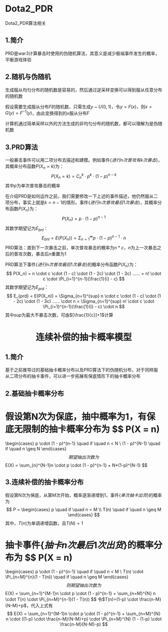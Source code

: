 # Dota2_PDR
Dota2_PDR算法相关
## 1.简介

PRD是war3计算暴击时使用的伪随机算法，其意义是减少极端事件发生的概率，平衡游戏体验

## 2.随机与伪随机

生成服从均匀分布的随机数是容易的，然后通过逆采样变换可以得到服从任意分布的随机数

假设需要生成服从分布$F$的随机数，只需生成$y$ ~ $U(0,1)$，令$y = F(x)$，则$x = G(y) = F^{-1}(y)$，由此变换得到的$x$服从分布F

计算机通过简单采样以外的方法生成的非均匀分布的随机数，都可以理解为是伪随机数

## 3.PRD算法

一般暴击事件可以用二项分布去描述和建模。例如事件$\{进行n次普攻有k次暴击\}$，其概率分布函数$P(X_n=k)$为：
$$
P(X_n=k) = C_n^k \cdot p^k \cdot (1-p)^{n-k}
$$
其中$p$为单次普攻暴击的概率

在介绍PRD是如何运作之前，我们需要修改一下上述的事件描述，他仍然服从二项分布，事实上就是$k=n-1$的情形。事件$\{进行n次普攻最后1次暴击\}$，其概率分布函数$P(X_n)$为：
$$
P(X_n) = p \cdot (1-p)^{n-1}
$$
其数学期望记为$E_{bnl}$：
$$
E_{bnl} = E(P(X_n)) = \Sigma_{n=1}^{\infty} p \cdot (1-p)^{n-1} \cdot n
$$
PRD算法：直到下一次暴击之前，单次普攻暴击的概率为$n*c$，$n$为上一次暴击之后的普攻次数，暴击后$n$重置为1

PRD算法下事件$\{进行n次普攻最后1次暴击\}$的概率分布函数$P(X_n)$为：
$$
P(X_n) = n \cdot c \cdot (1 - c) \cdot (1 - 2c) \cdot (1 - 3c) ......
= n! \cdot c \cdot \Pi_{i=1}^{n-1}(\frac{1}{i} - c)
$$
其数学期望记为$E_{prd}$：
$$
E_{prd} = E(P(X_n)) = \Sigma_{n=1}^{sup} n \cdot c \cdot (1 - c) \cdot (1 - 2c) \cdot (1 - 3c) ...... \cdot n
= \Sigma_{n=1}^{sup} n! \cdot c \cdot \Pi_{i=1}^{n-1}(\frac{1}{i} - c) \cdot n
$$
其中$sup$为最大不暴击次数，可由$[\frac{1}{c}]+1$计算


<h1 align=center> 连续补偿的抽卡概率模型

## 1.简介

基于之前推导过的基础抽卡概率分布以及PRD算法下的伪随机分布，对于同样服从二项分布的抽卡事件，可以进一步拓展有保底情形下的抽卡概率分布

## 2.基础抽卡概率分布

假设第N次为保底，抽中概率为1，有保底无限制的抽卡概率分布为
$$
P(X = n) 
= 
\begin{cases}
p \cdot (1 - p)^{n-1} \quad if \quad n < N
\\
(1 - p)^{N-1} \quad if \quad n \geq N
\end{cases}
$$
期望抽出次数为
$$
E(X) = \sum_{n}^{N-1}n \cdot p \cdot (1 - p)^{n-1} + N*(1-p)^{N-1}
$$

## 3.连续补偿的抽卡概率分布

假设第N次为保底，从第M次开始，概率逐渐递增到1，事件$\{单次抽卡出货\}$的概率为
$$
P =
\begin{cases}
p \quad if \quad n < M
\\
T(n) \quad if \quad n \geq M
\end{cases}
$$
其中，$T(n)$为单调递增函数，且$T(N)=1$

抽卡事件${}$$\{抽卡n次最后1次出货\}$的概率分布为
$$
P(X = n) 
= 
\begin{cases}
p \cdot (1 - p)^{n-1} \quad if \quad n < M
\\
T(n) \cdot \Pi_{n=M}^{n}(1 - T(n)) \quad if \quad n \geq M
\end{cases}
$$
则期望抽出次数为
$$
E(X) = 
\sum_{n=1}^{M-1}n \cdot p \cdot (1 - p)^{n-1}
+ 
\sum_{n=M}^{N} n \cdot T(n) \cdot \Pi_{n=M}^{n-1}(1 - T(n))
$$
令$T(n)=(1-p) \cdot \frac{n-M}{N-M}+p$，代入上式有
$$
E(X) = 
\sum_{n=1}^{M-1}n \cdot p \cdot (1 - p)^{n-1}
+ 
\sum_{n=M}^{N} n \cdot ((1-p) \cdot \frac{n-M}{N-M}+p) \cdot \Pi_{n=M}^{N} (1 - (1-p) \cdot \frac{n-M}{N-M}-p)
$$
